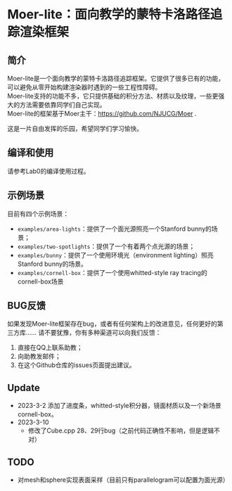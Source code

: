 # Moer-lite：面向教学的蒙特卡洛路径追踪渲染框架

## 简介

Moer-lite是一个面向教学的蒙特卡洛路径追踪框架。它提供了很多已有的功能，可以避免从零开始构建渲染器时遇到的一些工程性障碍。  
Moer-lite支持的功能不多，它只提供基础的积分方法、材质以及纹理，一些更强大的方法需要依靠同学们自己实现。  
Moer-lite的框架基于Moer主干：https://github.com/NJUCG/Moer .

这是一片自由发挥的乐园，希望同学们学习愉快。

## 编译和使用

请参考Lab0的编译使用过程。

## 示例场景
目前有四个示例场景：
- `examples/area-lights`：提供了一个面光源照亮一个Stanford bunny的场景；
- `examples/two-spotlights`：提供了一个有着两个点光源的场景；
- `examples/bunny`：提供了一个使用环境光（environment lighting）照亮Stanford bunny的场景。
- `examples/cornell-box`：提供了一个使用whitted-style ray tracing的cornell-box场景
## BUG反馈

如果发现Moer-lite框架存在bug，或者有任何架构上的改进意见，任何更好的第三方库……
请不要犹豫，你有多种渠道可以向我们反馈：
1. 直接在QQ上联系助教；
2. 向助教发邮件；
3. 在这个Github仓库的issues页面提出建议。

## Update
- 2023-3-2 添加了进度条，whitted-style积分器，镜面材质以及一个新场景cornell-box。
- 2023-3-10 
  - 修改了Cube.cpp 28、29行bug（之前代码正确性不影响，但是逻辑不对）

## TODO
- 对mesh和sphere实现表面采样（目前只有parallelogram可以配置为面光源）